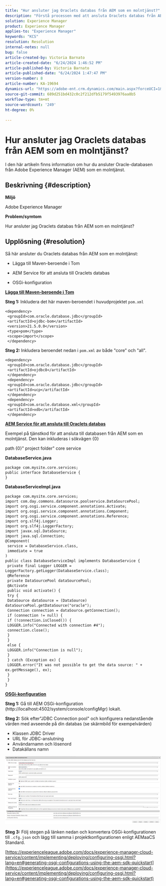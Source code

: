 ```yaml
---
title: "Hur ansluter jag Oraclets databas från AEM som en molntjänst?"
description: "Förstå processen med att ansluta Oraclets databas från AEM som en molntjänst."
solution: Experience Manager
product: Experience Manager
applies-to: "Experience Manager"
keywords: "KCS"
resolution: Resolution
internal-notes: null
bug: false
article-created-by: Victoria Barnato
article-created-date: "6/24/2024 1:46:52 PM"
article-published-by: Victoria Barnato
article-published-date: "6/24/2024 1:47:47 PM"
version-number: 8
article-number: KA-19694
dynamics-url: "https://adobe-ent.crm.dynamics.com/main.aspx?forceUCI=1&pagetype=entityrecord&etn=knowledgearticle&id=b7e6412e-3032-ef11-840a-000d3a372703"
source-git-commit: 689d251bd432c0c2f212dfb5179f5493976aa8b5
workflow-type: tm+mt
source-wordcount: '249'
ht-degree: 0%

---
```


# Hur ansluter jag Oraclets databas från AEM som en molntjänst?


I den här artikeln finns information om hur du ansluter Oracle-databasen från Adobe Experience Manager (AEM) som en molntjänst.

## Beskrivning {#description}


<b>Miljö</b>

Adobe Experience Manager

<b>Problem/symtom</b>

Hur ansluter jag Oraclets databas från AEM som en molntjänst?


## Upplösning {#resolution}


Så här ansluter du Oraclets databas från AEM som en molntjänst:

- Lägga till Maven-beroende i Tom

- AEM Service för att ansluta till Oraclets databas

- OSGi-konfiguration

<u><b>Lägga till Maven-beroende i Tom</b></u>

<b>Steg 1:</b> Inkludera det här maven-beroendet i huvudprojektet `pom.xml`


```
<dependency>
 <groupId>com.oracle.database.jdbc</groupId>
 <artifactId>ojdbc-bom</artifactId>
 <version>21.5.0.0</version>
 <type>pom</type>
 <scope>import</scope>
 </dependency>
```


<b>Steg 2: </b>Inkludera beroendet nedan i `pom.xml` av både &quot;core&quot; och &quot;all&quot;.


```
<dependency>
 <groupId>com.oracle.database.jdbc</groupId>
 <artifactId>ojdbc8</artifactId>
 </dependency>
 <dependency>
 <groupId>com.oracle.database.jdbc</groupId>
 <artifactId>ucp</artifactId>
 </dependency>
 <dependency>
 <groupId>com.oracle.database.xml</groupId>
 <artifactId>xdb</artifactId>
 </dependency>
```


<u><b>AEM Service för att ansluta till Oraclets databas</b></u>

Exempel på tjänstkod för att ansluta till databasen från AEM som en molntjänst. Den kan inkluderas i sökvägen {0}

path {0}&quot; project folder&quot; core service

<b>DatabaseService.java</b>


```
package com.mysite.core.services;
public interface DatabaseService {
}
```


<b>DatabaseServiceImpl.java</b>


```
package com.mysite.core.services;
import com.day.commons.datasource.poolservice.DataSourcePool;
import org.osgi.service.component.annotations.Activate;
import org.osgi.service.component.annotations.Component;
import org.osgi.service.component.annotations.Reference;
import org.slf4j.Logger;
import org.slf4j.LoggerFactory;
import javax.sql.DataSource;
import java.sql.Connection;
@Component(
 service = DatabaseService.class,
 immediate = true
)
public class DatabaseServiceImpl implements DatabaseService {
 private final Logger LOGGER = LoggerFactory.getLogger(DatabaseService.class);
 @Reference
 private DataSourcePool dataSourcePool;
 @Activate
 public void activate() {
 try {
 DataSource dataSource = (DataSource) dataSourcePool.getDataSource("oracle");
 Connection connection = dataSource.getConnection();
 if (connection != null) {
 if (!connection.isClosed()) {
 LOGGER.info("Connected with connection #4");
 connection.close();
 }
 }
 else {
 LOGGER.info("Connection is null");
 }
 } catch (Exception ex) {
 LOGGER.error("It was not possible to get the data source: " + ex.getMessage(), ex);
 }
 }
}
```


<u><b>OSGi-konfiguration</b></u>

<b>Steg 1:</b> Gå till AEM OSGi-konfiguration (http://localhost:4502/system/console/configMgr) lokalt.

<b>Steg 2:</b> Sök efter&quot;JDBC Connection pool&quot; och konfigurera nedanstående värden med avseende på din databas (se skärmbild för exempelvärden)

- Klassen JDBC Driver
- URL för JDBC-anslutning
- Användarnamn och lösenord
- Datakällans namn


![](assets/2d15da77-202f-ef11-840a-000d3a5a67ba.png)

<b>Steg 3:</b> Följ stegen på länken nedan och konvertera OSGi-konfigurationen till `.cfg.json` och lägg till samma i projektkonfigurationen enligt AEMaaCS Standard.

[https://experienceleague.adobe.com/docs/experience-manager-cloud-service/content/implementing/deploying/configuring-osgi.html?lang=en#generating-osgi-configurations-using-the-aem-sdk-quickstart](https://experienceleague.adobe.com/docs/experience-manager-cloud-service/content/implementing/deploying/configuring-osgi.html?lang=en#generating-osgi-configurations-using-the-aem-sdk-quickstart)
